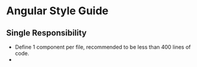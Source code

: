 # Angular Style Guide #

## Single Responsibility ##

* Define 1 component per file, recommended to be less than 400 lines of code.
* 